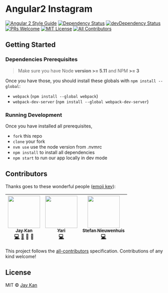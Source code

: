 # Angular2 Instagram
[![Angular 2 Style Guide][angular2-style-guide-badge]][style-guide]
[![Dependency Status][dependency-badge]][dependency]
[![devDependency Status][devDependency-badge]][devDependency]
[![PRs Welcome][prs-badge]][prs]
[![MIT License][license-badge]][license]
[![All Contributors](https://img.shields.io/badge/all_contributors-3-orange.svg?style=flat-square)](#contributors)

## Getting Started 
### Dependencies Prerequisites
> Make sure you have Node **version >= 5.11** and NPM **>= 3**
 
Once you have those, you should install these globals with `npm install --global`:

* `webpack` (`npm install --global webpack`)
* `webpack-dev-server` (`npm install --global webpack-dev-server`)

### Running Development
Once you have installed all prerequisites,

* `fork` this repo
* `clone` your fork
* `nvm use` use the node version from .nvmrc
* `npm install` to install all dependencies
* `npm start` to run our app locally in dev mode

## Contributors

Thanks goes to these wonderful people ([emoji key](https://github.com/kentcdodds/all-contributors#emoji-key)):

<!-- ALL-CONTRIBUTORS-LIST:START - Do not remove or modify this section -->
| [<img src="https://avatars3.githubusercontent.com/u/1400300?v=3" width="100px;"/><br /><sub>Jay Kan</sub>](https://github.com/JayKan)<br />[💻](https://github.com/JayKan/Angular2-Instagram/commits?author=JayKan) [📖](https://github.com/JayKan/Angular2-Instagram/commits?author=JayKan) 💬 👀 | [<img src="https://avatars2.githubusercontent.com/u/680205?v=3" width="100px;"/><br /><sub>Yari</sub>](https://github.com/damnko)<br />[💻](https://github.com/JayKan/Angular2-Instagram/commits?author=damnko) | [<img src="https://avatars2.githubusercontent.com/u/12104589?v=3" width="100px;"/><br /><sub>Stefan Nieuwenhuis</sub>](https://stefannieuwenhuis.github.io/)<br />[💻](https://github.com/JayKan/Angular2-Instagram/commits?author=StefanNieuwenhuis) |
| :---: | :---: | :---: |
<!-- ALL-CONTRIBUTORS-LIST:END -->

This project follows the [all-contributors](https://github.com/kentcdodds/all-contributors) specification. Contributions of any kind welcome!

## License
MIT © [Jay Kan](https://github.com/JayKan)

[build-status-badge]: https://img.shields.io/travis/JayKan/angular2-instagram.svg?style=flat-square
[build-status]: https://travis-ci.org/JayKan/angular2-instagram
[dependency-badge]: https://david-dm.org/JayKan/angular2-instagram/status.svg?style=flat-square
[dependency]: https://david-dm.org/JayKan/angular2-instagram
[devDependency-badge]: https://david-dm.org/JayKan/angular2-instagram/dev-status.svg?style=flat-square
[devDependency]: https://david-dm.org/JayKan/angular2-instagram?type=dev
[angular2-style-guide-badge]: https://mgechev.github.io/angular2-style-guide/images/badge.svg
[style-guide]: https://github.com/mgechev/angular2-style-guide
[prs-badge]: https://img.shields.io/badge/PRs-welcome-brightgreen.svg?style=flat-square
[prs]: https://github.com/JayKan/angular2-instagram/pulls
[license-badge]: https://img.shields.io/npm/l/express.svg?style=flat-square
[license]: https://github.com/JayKan/angular2-instagram/blob/master/LICENSE
